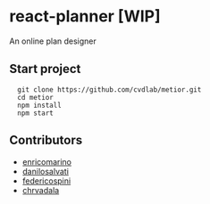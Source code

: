 # react-planner [WIP]
An online plan designer

## Start project
```
  git clone https://github.com/cvdlab/metior.git
  cd metior
  npm install
  npm start
```

## Contributors
- [enricomarino](https://github.com/enricomarino)
- [danilosalvati](https://github.com/danilosalvati)
- [federicospini](https://github.com/federicospini)
- [chrvadala](https://github.com/chrvadala)
